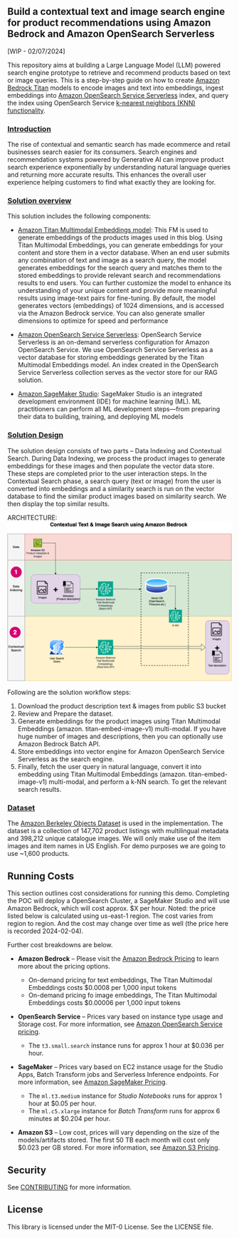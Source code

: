 
## Build a contextual text and image search engine for product recommendations using Amazon Bedrock and Amazon OpenSearch Serverless 

[WIP - 02/07/2024]

This repository aims at building a Large Language Model (LLM) powered search engine prototype to retrieve and recommend products based on text or image queries. This is a step-by-step guide on how to create [Amazon Bedrock Titan](https://aws.amazon.com/bedrock/titan) models to encode images and text into embeddings, ingest embeddings into [Amazon OpenSearch Service Serverless](https://docs.aws.amazon.com/opensearch-service/latest/developerguide/serverless-overview.html) index, and query the index using OpenSearch Service [k-nearest neighbors (KNN) functionality](https://docs.aws.amazon.com/opensearch-service/latest/developerguide/knn.html).


### <ins> Introduction </ins>

The rise of contextual and semantic search has made ecommerce and retail businesses search easier for its consumers. Search engines and recommendation systems powered by Generative AI can improve product search experience exponentially by understanding natural language queries and returning more accurate results. This enhances the overall user experience helping customers to find what exactly they are looking for.

### <ins> Solution overview </ins>

This solution includes the following components:
- [Amazon Titan Multimodal Embeddings model](https://docs.aws.amazon.com/bedrock/latest/userguide/titan-multiemb-models.html): This FM is used to generate embeddings of the products images used in this blog. Using Titan Multimodal Embeddings, you can generate embeddings for your content and store them in a vector database. When an end user submits any combination of text and image as a search query, the model generates embeddings for the search query and matches them to the stored embeddings to provide relevant search and recommendations results to end users. You can further customize the model to enhance its understanding of your unique content and provide more meaningful results using image-text pairs for fine-tuning. By default, the model generates vectors (embeddings) of 1024 dimensions, and is accessed via the Amazon Bedrock service. You can also generate smaller dimensions to optimize for speed and performance

 - [Amazon OpenSearch Service Serverless](https://docs.aws.amazon.com/opensearch-service/latest/developerguide/serverless-overview.html): OpenSearch Service Serverless is an on-demand serverless configuration for Amazon OpenSearch Service. We use OpenSearch Service Serverless as a vector database for storing embeddings generated by the Titan Multimodal Embeddings model. An index created in the OpenSearch Service Serverless collection serves as the vector store for our RAG solution.

 - [Amazon SageMaker Studio](https://aws.amazon.com/sagemaker/studio): SageMaker Studio is an integrated development environment (IDE) for machine learning (ML). ML practitioners can perform all ML development steps—from preparing their data to building, training, and deploying ML models

### <ins> Solution Design </ins>

The solution design consists of two parts – Data Indexing and Contextual Search. During Data Indexing, we process the product images to generate embeddings for these images and then populate the vector data store. These steps are completed prior to the user interaction steps.
In the Contextual Search phase, a search query (text or image) from the user is converted into embeddings and a similarity search is run on the vector database to find the similar product images based on similarity search. We then display the top similar results.

ARCHITECTURE: 
![alt text](images/contextual_search_arch.png)

Following are the solution workflow steps:
1.	Download the product description text & images from public S3 bucket
2.	Review and Prepare the dataset.
3.	Generate embeddings for the product images using Titan Multimodal Embeddings (amazon. titan-embed-image-v1) multi-modal. If you have huge number of images and descriptions, then you can optionally use Amazon Bedrock Batch API.
4.	Store embeddings into vector engine for Amazon OpenSearch Service Serverless as the search engine.
5.	Finally, fetch the user query in natural language, convert it into embedding using Titan Multimodal Embeddings (amazon. titan-embed-image-v1) multi-modal, and perform a k-NN search. To get the relevant search results.


### <ins> Dataset </ins>

The [Amazon Berkeley Objects Dataset](https://registry.opendata.aws/amazon-berkeley-objects/) is used in the implementation. The dataset is a collection of 147,702 product listings with multilingual metadata and 398,212 unique catalogue images. We will only make use of the item images and item names in US English. For demo purposes we are going to use ~1,600 products.

## Running Costs

This section outlines cost considerations for running this demo. Completing the POC will deploy a OpenSearch Cluster, a SageMaker Studio and will use Amazon Bedrock, which will cost approx. $X per hour. Noted: the price listed below is calculated using us-east-1 region. The cost varies from region to region. And the cost may change over time as well (the price here is recorded 2024-02-04). 

Further cost breakdowns are below.

- **Amazon Bedrock** – Please visit the [Amazon Bedrock Pricing](https://aws.amazon.com/bedrock/pricing/) to learn more about the pricing options.
  - On-demand pricing for text embeddings, The Titan Multimodal Embeddings costs $0.0008 per 1,000 input tokens
  - On-demand pricing fo image embeddings, The Titan Multimodal Embeddings costs $0.00006 per 1,000 input tokens

- **OpenSearch Service** – Prices vary based on instance type usage and Storage cost. For more information, see [Amazon OpenSearch Service pricing](https://aws.amazon.com/opensearch-service/pricing/).  
  - The `t3.small.search` instance runs for approx 1 hour at \$0.036 per hour.

- **SageMaker** – Prices vary based on EC2 instance usage for the Studio Apps, Batch Transform jobs and Serverless Inference endpoints. For more information, see [Amazon SageMaker Pricing](https://aws.amazon.com/sagemaker/pricing/).

  - The `ml.t3.medium` instance for *Studio Notebooks* runs for approx 1 hour at \$0.05 per hour.
  - The `ml.c5.xlarge` instance for *Batch Transform* runs for approx 6 minutes at \$0.204 per hour.

  
- **Amazon S3** – Low cost, prices will vary depending on the size of the models/artifacts stored. The first 50 TB each month will cost only $0.023 per GB stored. For more information, see [Amazon S3 Pricing](https://aws.amazon.com/s3/pricing/).
## Security

See [CONTRIBUTING](CONTRIBUTING.md#security-issue-notifications) for more information.

## License

This library is licensed under the MIT-0 License. See the LICENSE file.

